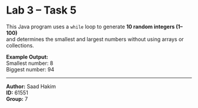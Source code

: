 # Lab 3 – Task 5

This Java program uses a `while` loop to generate **10 random integers (1–100)**  
and determines the smallest and largest numbers without using arrays or collections.

**Example Output:**  
Smallest number: 8  
Biggest number: 94

---

**Author:** Saad Hakim  
**ID:** 61551  
**Group:** 7
